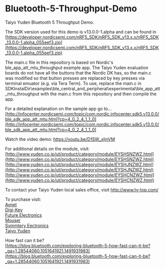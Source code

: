 # Bluetooth-5-Throughput-Demo
Taiyo Yuden Bluetooth 5 Throughput Demo.

The SDK version used for this demo is v13.0.0-1.alpha and can be found in [https://developer.nordicsemi.com/nRF5_SDK/nRF5_SDK_v13.x.x/nRF5_SDK_13.0.0-1.alpha_055eef3.zip](https://developer.nordicsemi.com/nRF5_SDK/nRF5_SDK_v13.x.x/nRF5_SDK_13.0.0-1.alpha_055eef3.zip)

The main.c file in this repository is based on Nordic's ble_app_att_mtu_throughput example app. The Taiyo Yuden evaluation boards do not have all the buttons that the Nordic DK has, so the main.c was modified so that button presses are replaced by key presses via terminal emuator (e.g. via Tera Term). To use, replace the main.c in SDKInstalDir\examples\ble_central_and_peripheral\experimental\ble_app_att_mtu_throughput with the main.c from this repository and then compile the app.

For a detailed explanation on the sample app go to...
[http://infocenter.nordicsemi.com/topic/com.nordic.infocenter.sdk5.v13.0.0/ble_sdk_app_att_mtu.html?cp=4_0_2_4_1_1_0](http://infocenter.nordicsemi.com/topic/com.nordic.infocenter.sdk5.v13.0.0/ble_sdk_app_att_mtu.html?cp=4_0_2_4_1_1_0)

Watch the video demo: https://youtu.be/D1SW_xIjnVM

For additional details on the module, visit:    
[http://www.yuden.co.jp/ut/product/category/module/EYSHSNZWZ.html](http://www.yuden.co.jp/ut/product/category/module/EYSHSNZWZ.html)
[http://www.yuden.co.jp/ut/product/category/module/EYSHJNZWZ.html](http://www.yuden.co.jp/ut/product/category/module/EYSHJNZWZ.html)
[http://www.yuden.co.jp/ut/product/category/module/EYSHCNZWZ.html](http://www.yuden.co.jp/ut/product/category/module/EYSHCNZWZ.html) 

To contact your Taiyo Yuden local sales office, visit http://www.ty-top.com/

To purchase visit:    
[Avnet](http://www.avnet.com)   
[Digi-Key](http://www.digikey.com)      
[Future Electronics](http://www.futureelectronics.com)    
[Mouser](http://www.mouser.com)     
[Symmtery Eectronics](http://www.semiconductorstore.com)    
[Taiyo Yuden](http://www.ty-top.com)    

How fast can it be?     
[https://blog.bluetooth.com/exploring-bluetooth-5-how-fast-can-it-be?_ga=1.28544060.1051641921.1491931983](https://blog.bluetooth.com/exploring-bluetooth-5-how-fast-can-it-be?_ga=1.28544060.1051641921.1491931983)
